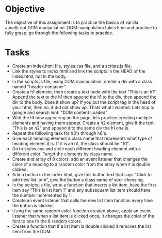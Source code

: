 # Objective
The objective of this assignment is to practice the basics of vanilla JavaScript DOM manipulation. DOM manipulation takes time and practice to fully grasp, go through the following tasks to practice.

# Tasks
* Create an index.html file, styles.css file, and a scripts.js file.
* Link the styles to index.html and link the scripts in the HEAD of the index.html, not in the body.
* In the scripts.js file, using DOM manipulation, create a div with a class named "header-container".
* Create a h1 element, then create a text node with the text "This is an h1". Append the text to the h1 then append the h1 to the div, then append the div to the body. Does it show up? If you put the script tag in the head of your html, then no, it did not show up. Thats what I wanted. Lets hop to google and search hint: "DOM content Loaded"
* With the h1 now appearing on the page, lets practice creating multiple elements and having them appear. Create a h2 element, give it the text "This is an h2" and append it to the same div the h1 one is.
* Repeat the following task for h3's through h6's.
* Give each heading element a class name that represents what type of heading element it is. If it is an h1, the class should be "h1".
* Go to styles.css and style each different heading element with a different color. Target the elements by class name.
* Create and array of 8 colors, add an event listener that changes the color of a heading to a random color from the array when it is double clicked.
* Add a button in the index.html, give this button text that says "Click to add new list item", give the button a class name of your choosing.
* In the scripts.js file, write a function that inserts a list item, have the first item say "This is list item 1" and any subsequent list item should have the number incremented by 1.
* Create an event listener that calls the new list item function every time the button is clicked.
* Using the same random color function created above, apply an event listener that when a list item is clicked once, it changes the color of the font to one fo the 8 random colors.
* Create a function that if a list item is double clicked it removes the list item from the DOM.